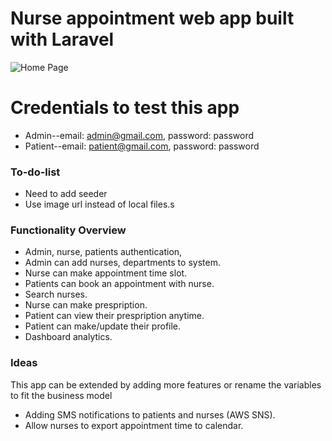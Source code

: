 # Nurse appointment web app built with Laravel

![Home Page](https://github.com/khoadodk/appointment-laravel/blob/master/homepage.PNG)


# Credentials to test this app

-   Admin--email: admin@gmail.com, password: password
-   Patient--email: patient@gmail.com, password: password

### To-do-list

-   Need to add seeder
-   Use image url instead of local files.s

### Functionality Overview

-   Admin, nurse, patients authentication,
-   Admin can add nurses, departments to system.
-   Nurse can make appointment time slot.
-   Patients can book an appointment with nurse.
-   Search nurses.
-   Nurse can make prespription.
-   Patient can view their prespription anytime.
-   Patient can make/update their profile.
-   Dashboard analytics.

### Ideas

This app can be extended by adding more features or rename the variables to fit the business model

-   Adding SMS notifications to patients and nurses (AWS SNS).
-   Allow nurses to export appointment time to calendar.
